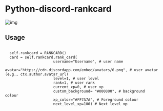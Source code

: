 # Python-discord-rankcard

![img](https://github.com/yangman946/Python-discord-rankcard/blob/main/pics/out.jpg)


## Usage
```

  self.rankcard = RANKCARD()
  card = self.rankcard.rank_card(
                      username="Username", # user name
                      avatar="https://cdn.discordapp.com/embed/avatars/0.png", # user avatar (e.g., ctx.author.avatar_url)
                      level=1, # user level
                      rank=1, # user rank
                      current_xp=0, # user xp
                      custom_background= "#000000", # background colour
                      xp_color="#FF7A7A", # Foreground colour
                      next_level_xp=100) # Next level xp


```



